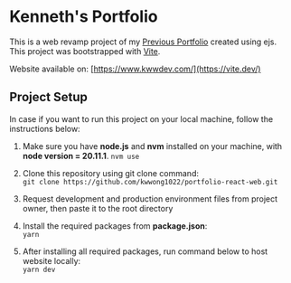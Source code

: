 # Kenneth's Portfolio

This is a web revamp project of my [Previous Portfolio](https://github.com/kwwong1022/kw-portfolio-web) created using ejs. This project was bootstrapped with [Vite](https://github.com/facebook/create-react-app).

Website available on: [https://www.kwwdev.com/](https://vite.dev/)


## Project Setup

In case if you want to run this project on your local machine, follow the instructions below:

1. Make sure you have **node.js** and **nvm** installed on your machine, with **node version = 20.11.1**.
   ```nvm use```

2. Clone this repository using git clone command:<br>
   ```git clone https://github.com/kwwong1022/portfolio-react-web.git```
   
5. Request development and production environment files from project owner, then paste it to the root directory

6. Install the required packages from **package.json**:<br>
   ```yarn```

8. After installing all required packages, run command below to host website locally:<br>
   ```yarn dev```
